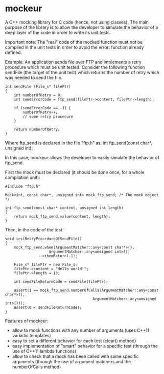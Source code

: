 mockeur
=======

A C++ mocking library for C code (hence, not using classes).
The main purpose of the library is to allow the developer to simulate the
behavior of a deep layer of the code in order to write its unit tests.

Important note:
The "real" code of the mocked function must not be compiled in the unit tests in
order to avoid the error: function already defined.

Example:
An application sends file over FTP and implements a retry procedure which must
be unit tested. Consider the following function sendFile (the target of the unit
test) which returns the number of retry which was needed to send the file.

    int sendFile (File_s* filePtr)
    {
        int numberOfRetry = 0;
        int sendErrorCode = ftp_send(filePtr->content, filePtr->length);

        if (sendErrorCode == -1) {
            numberOfRetry++;
            // some retry procedure
        }

        return numberOfRetry;
    }

Where ftp_send is declared in the file "ftp.h" as:
int ftp_send(const char*, unsigned int);

In this case, mockeur allows the developer to easily simulate the behavior of
ftp_send.

First the mock must be declared (it should be done once, for a whole
compilation unit):

    #include "ftp.h"

    Mock<int, const char*, unsigned int> mock_ftp_send; /* The mock object */

    int ftp_send(const char* content, unsigned int length)
    {
        return mock_ftp_send.value(content, length);
    }

Then, in the code of the test:

    void testRetryProcedureOfSendFile()
    {
        mock_ftp_send.when(ArgumentMatcher::any<const char*>(),
                        ArgumentMatcher::any<unsigned int>())
                    ->thenReturn(-1);

        File_s* filePtr = new File_s;
        filePtr->content = "Hello world!";
        filePtr->length = 13;

        int sendFileReturnCode = sendFile(filePtr);

        assert(1 == mock_ftp_send.numberOfCalls(ArgumentMatcher::any<const char*>(),
                                            ArgumentMatcher::any<unsigned int>()));
        assert(0 < sendFileReturnCode);
    }

Features of mockeur:
- allow to mock functions with any number of arguments (uses C++11 variadic templates)
- easy to set a different behavior for each test (clear() method)
- easy implementation of "smart" behavior for a specific test (through the use of C++11 lambda functions)
- allow to check that a mock has been called with some specific arguments (through the use of argument matchers and the numberOfCalls method)


